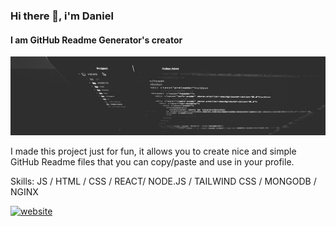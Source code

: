 ### Hi there 👋, i'm Daniel
#### I am GitHub Readme Generator's creator
![I am GitHub Readme Generator's creator](https://github.com/danielhabila/danielhabila/blob/main/bgbanner.png)

I made this project just for fun, it allows you to create nice and simple GitHub Readme files that you can copy/paste and use in your profile.

Skills: JS / HTML / CSS / REACT/ NODE.JS / TAILWIND CSS / MONGODB / NGINX



[<img src='https://cdn.jsdelivr.net/npm/simple-icons@3.0.1/icons/icloud.svg' alt='website' height='40'>](danielhabila.com)  


